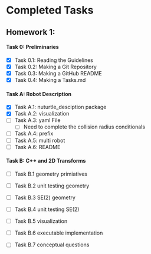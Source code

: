 # Completed Tasks
## Homework 1:
#### Task 0: Preliminaries
- [x] Task 0.1: Reading the Guidelines
- [x] Task 0.2: Making a Git Repository
- [x] Task 0.3: Making a GitHub README
- [x] Task 0.4: Making a Tasks.md
#### Task A: Robot Description
- [x] Task A.1: nuturtle_desciption package
- [x] Task A.2: visualization
- [ ] Task A.3: yaml File 
     - [ ] Need to complete the collision radius conditionals 
- [ ] Task A.4: prefix
- [ ] Task A.5: multi robot
- [ ] Task A.6: README
#### Task B: C++ and 2D Transforms
- [ ] Task B.1 geometry primiatives
- [ ] Task B.2 unit testing geometry 
- [ ] Task B.3 SE(2) geometry 
- [ ] Task B.4 unit testing SE(2)
- [ ] Task B.5 visualization
- [ ] Task B.6 executable implementation 
- [ ] Task B.7 conceptual questions

